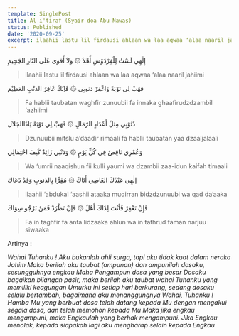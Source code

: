 ```yaml
---
template: SinglePost
title: Al i'tiraf (Syair doa Abu Nawas)
status: Published
date: '2020-09-25'
excerpt: ilaahii lastu lil firdausi ahlaan wa laa aqwaa ‘alaa naaril jahiimi
---
```

إِلٰهِي لَسْتُ لِلْفِرْدَوْسِ أَهْلاَ ۞ وَلاَ أَقوى عَلَى النّارِ الجَحِيمِ

> Ilaahii lastu lil firdausi ahlaan wa laa aqwaa ‘alaa naaril jahiimi

فهَبْ لِي تَوْبَةً وَاغْفِرْ ذنوبِي ۞ فَإنّكَ غَافِرُ الذنْبِ العَظِيْم

> Fa hablii taubatan waghfir zunuubii fa innaka ghaafirudzdzambil ‘azhiimi

ذُنُوْبِي مِثلُ أَعْدَادٍ الرّمَالِ ۞ فَهَبْ لِي تَوْبَةً يَاذَاالجَلاَل

> Dzunuubii mitslu a’daadir rimaali fa hablii taubatan yaa dzaaljalaali

وَعُمْرِي نَاقِصٌ فِي كُلِّ يَوْمٍ ۞ وَذنْبِي زَائِدٌ كَيفَ احْتِمَالِي

> Wa ‘umrii naaqishun fii kulli yaumi wa dzambii zaa-idun kaifah timaali

إلٰهِي عَبْدُكَ العَاصِي أَتَاكَ ۞ مُقِرًّا بِالذنوبِ وَقَدْ دَعَاك

> Ilaahii ‘abdukal ‘aashii ataaka muqirran bidzdzunuubi wa qad da’aaka

فَإِنْ تَغْفِرْ فَأنْتَ لِذَاكَ أَهْلٌ ۞ فَإنْ تَطْرُدْ فَمَنْ نَرْجُو سِوَاكَ

> Fa in taghfir fa anta lidzaaka ahlun wa in tathrud faman narjuu siwaaka

Artinya : 

_Wahai Tuhanku ! Aku bukanlah ahli surga, tapi aku tidak kuat dalam neraka Jahim
Maka berilah aku taubat (ampunan) dan ampunilah dosaku, sesungguhnya engkau Maha Pengampun dosa yang besar
Dosaku bagaikan bilangan pasir, maka berilah aku taubat wahai Tuhanku yang memiliki keagungan
Umurku ini setiap hari berkurang, sedang dosaku selalu bertambah, bagaimana aku menanggungnya
Wahai, Tuhanku ! Hamba Mu yang berbuat dosa telah datang kepada Mu dengan mengakui segala dosa, dan telah memohon kepada Mu
Maka jika engkau mengampuni, maka Engkaulah yang berhak mengampuni. Jika Engkau menolak, kepada siapakah lagi aku mengharap selain kepada Engkau_
